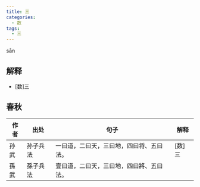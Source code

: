 ```yaml
---
title: 三
categories:
  - 数
tags:
  - 三
---
```

sān
<!-- more -->

## 解释
* [数]三

## 春秋
作者|出处|句子|解释
---|---|---|---
孙武|孙子兵法|一曰道，二曰天，三曰地，四曰将、五曰法。|[数]三
孫武|孫子兵法|壹曰道，二曰天，三曰地，四曰將、五曰法。
